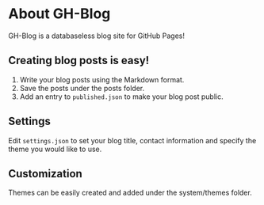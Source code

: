 About GH-Blog
=============

GH-Blog is a databaseless blog site for GitHub Pages!  

Creating blog posts is easy!
----------------------------
1. Write your blog posts using the Markdown format.
2. Save the posts under the posts folder.
3. Add an entry to `published.json` to make your blog post public.

Settings
--------
Edit `settings.json` to set your blog title, contact information and specify the theme you would like to use.

Customization
-------------
Themes can be easily created and added under the system/themes folder.  
